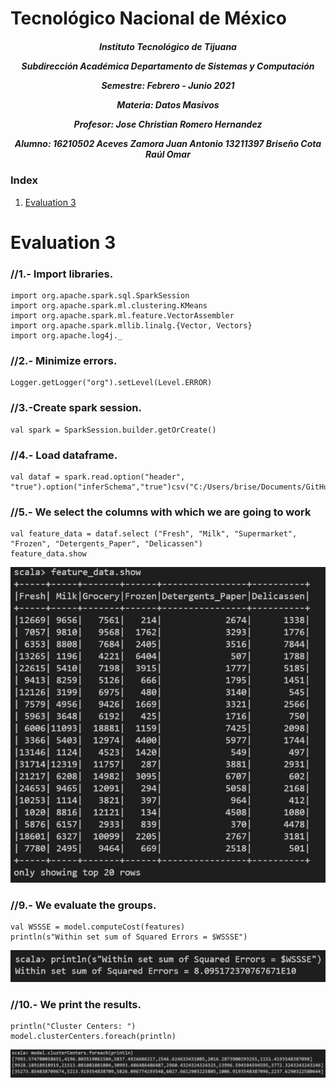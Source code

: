 <h1>Tecnológico Nacional de México</h1>
<h5 style="text-align: center;"> Instituto Tecnológico de Tijuana 

Subdirección Académica 
Departamento de Sistemas y Computación 

Semestre: Febrero - Junio 2021

Materia:
Datos Masivos

Profesor: 
Jose Christian Romero Hernandez

Alumno: 
16210502 Aceves Zamora Juan Antonio
13211397 Briseño Cota Raúl Omar


 </h5>


### Index

1. [Evaluation 3](#id1)


# Evaluation 3<a name="id1"></a>

### //1.- Import libraries.
```{r}
import org.apache.spark.sql.SparkSession
import org.apache.spark.ml.clustering.KMeans
import org.apache.spark.ml.feature.VectorAssembler
import org.apache.spark.mllib.linalg.{Vector, Vectors}
import org.apache.log4j._
```

### //2.- Minimize errors.
```{r}
Logger.getLogger("org").setLevel(Level.ERROR)
```

### //3.-Create spark session.
```{r}
val spark = SparkSession.builder.getOrCreate()
```

### //4.- Load dataframe.
```{r}
val dataf = spark.read.option("header", "true").option("inferSchema","true")csv("C:/Users/brise/Documents/GitHub/DatosMasivos/Evaluation/Wholesale_customers_data.csv")
```


### //5.- We select the columns with which we are going to work
```{r}
val feature_data = dataf.select ("Fresh", "Milk", "Supermarket", "Frozen", "Detergents_Paper", "Delicassen")
feature_data.show
```

![one image](https://github.com/rulom24/DatosMasivos/blob/Unit-3/Evaluation/Captura1.png)



### //9.- We evaluate the groups.
```{r}
val WSSSE = model.computeCost(features)
println(s"Within set sum of Squared Errors = $WSSSE")
```

![two image](https://github.com/rulom24/DatosMasivos/blob/Unit-3/Evaluation/Captura2.png)


### //10.- We print the results.
```{r}
println("Cluster Centers: ")
model.clusterCenters.foreach(println)
```

![three image](https://github.com/rulom24/DatosMasivos/blob/Unit-3/Evaluation/Captura3.png)
